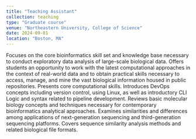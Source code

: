 ```yaml
---
title: "Teaching Assistant"
collection: teaching
type: "Graduate course"
venue: "Northeastern University, College of Science"
date: 2024-09-01
location: "Boston, MA"
---
```


Focuses on the core bioinformatics skill set and knowledge base necessary to conduct exploratory data analysis of large-scale biological data. Offers students an opportunity to work with the latest computational approaches in the context of real-world data and to obtain practical skills necessary to access, manage, and mine the vast biological information housed in public repositories. Presents core computational skills. Introduces DevOps concepts including version control, using Linux, as well as introductory CLI Logic and syntax related to pipeline development. Reviews basic molecular biology concepts and techniques necessary for contemporary bioinformatics analytical approaches. Examines similarities and differences among applications of next-generation sequencing and third-generation sequencing platforms. Covers sequence similarity analysis methods and related biological file formats.
